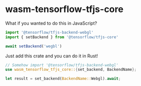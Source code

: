 # wasm-tensorflow-tfjs-core
What if you wanted to do this in JavaScript?
```js
import '@tensorflow/tfjs-backend-webgl'
import { setBackend } from '@tensorflow/tfjs-core'

await setBackend('wegbl')
```

Just add this crate and you can do it in Rust!
```rs
// Somehow import '@tensorflow/tfjs-backend-webgl'
use wasm_tensorflow_tfjs_core::{set_backend, BackendName};

let result = set_backend(BackendName::Webgl).await;
```
